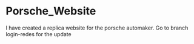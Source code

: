 # Porsche_Website
I have created a replica website for the porsche automaker.
Go to branch login-redes for the update


